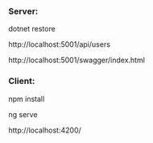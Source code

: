 ### Server: ###

dotnet restore 

http://localhost:5001/api/users

http://localhost:5001/swagger/index.html

### Client: ###

npm install

ng serve

http://localhost:4200/